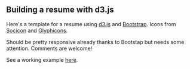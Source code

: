## Building a resume with d3.js
Here's a template for a resume using [d3.js](http:///www.d3js.org) and [Bootstrap](getbootstrap.com/). Icons from [Socicon](http://www.socicon.com/) and [Glyphicons](http://glyphicons.com/).

Should be pretty responsive already thanks to Bootstap but needs some attention. Comments are welcome!

See a working example [here](http://cv.martisak.se).
